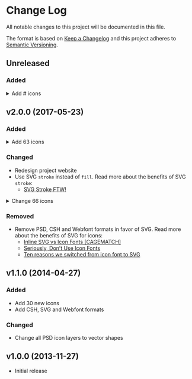 # Change Log
All notable changes to this project will be documented in this file.

The format is based on [Keep a Changelog](http://keepachangelog.com/)
and this project adheres to [Semantic Versioning](http://semver.org/).

## Unreleased

### Added

<details>
  <summary>Add # icons</summary>

  - `cast`
  - `repeat`
</details>

## v2.0.0 (2017-05-23)

### Added
<details>
 <summary>Add 63 icons</summary>

  - `activity`
  - `alert-circle`
  - `alert-octagon`
  - `alert-triangle`
  - `aperture`
  - `at-sign`
  - `award`
  - `bell-off`
  - `bluetooth`
  - `calendar`
  - `camera-off`
  - `chevron-down`
  - `chevron-left`
  - `chevron-right`
  - `chevron-up`
  - `chrome`
  - `circle`
  - `cloud-off`
  - `comment-circle`
  - `cpu`
  - `edit`
  - `eye-off`
  - `facebook`
  - `feather`
  - `female`
  - `filter`
  - `hash`
  - `headphones`
  - `home`
  - `info`
  - `instagram`
  - `male`
  - `map-pin`
  - `mic-off`
  - `more-vertical`
  - `music`
  - `octagon`
  - `phone`
  - `phone-call`
  - `phone-forwarded`
  - `phone-incoming`
  - `phone-missed`
  - `phone-off`
  - `phone-outgoing`
  - `pocket`
  - `radio`
  - `refresh-ccw`
  - `rotate-ccw`
  - `scissors`
  - `square`
  - `sunrise`
  - `sunset`
  - `thumbs-down`
  - `thumbs-up`
  - `toggle-right`
  - `trash-2`
  - `triangle`
  - `twitter`
  - `user-minus`
  - `user-plus`
  - `video-off`
  - `wind`
  - `zap`
</details>

### Changed

- Redesign project website
- Use SVG `stroke` instead of `fill`. Read more about the benefits of SVG `stroke`:
  - [SVG Stroke FTW!](http://danklammer.com/articles/svg-stroke-ftw/)

<details>
  <summary>Change 66 icons</summary>

  - `align-center`
  - `anchor`
  - `arrow-down`
  - `arrow-left`
  - `arrow-right`
  - `arrow-up`
  - `bar-chart`
  - `bar-chart-2`
  - `battery`
  - `bell`
  - `book`
  - `bookmark`
  - `box`
  - `briefcase`
  - `camera`
  - `check`
  - `check-circle`
  - `check-square`
  - `clipboard`
  - `cloud`
  - `comment-square`
  - `download`
  - `download-cloud`
  - `droplet`
  - `external-link`
  - `fast-forward`
  - `file`
  - `flag`
  - `folder`
  - `heart`
  - `image`
  - `inbox`
  - `layers`
  - `layout`
  - `lock`
  - `mail`
  - `maximize`
  - `maximize-2`
  - `minimize`
  - `minimize-2`
  - `minus`
  - `moon`
  - `move`
  - `pause`
  - `play`
  - `plus`
  - `printer`
  - `search`
  - `settings`
  - `share`
  - `shuffle`
  - `skip-back`
  - `skip-forward`
  - `star`
  - `rewind`
  - `tag`
  - `unlock`
  - `upload`
  - `upload-cloud`
  - `user`
  - `video`
  - `watch`
  - `wifi`
  - `x`
  - `zoom-in`
  - `zoom-out`
</details>

### Removed
- Remove PSD, CSH and Webfont formats in favor of SVG. Read more about the benefits of SVG for icons:
  - [Inline SVG vs Icon Fonts [CAGEMATCH]](https://css-tricks.com/icon-fonts-vs-svg/)
  - [Seriously, Don’t Use Icon Fonts](https://cloudfour.com/thinks/seriously-dont-use-icon-fonts/)
  - [Ten reasons we switched from icon font to SVG](http://ianfeather.co.uk/ten-reasons-we-switched-from-an-icon-font-to-svg/)

## v1.1.0 (2014-04-27)

### Added
- Add 30 new icons
- Add CSH, SVG and Webfont formats

### Changed
- Change all PSD icon layers to vector shapes

## v1.0.0 (2013-11-27)
- Initial release
